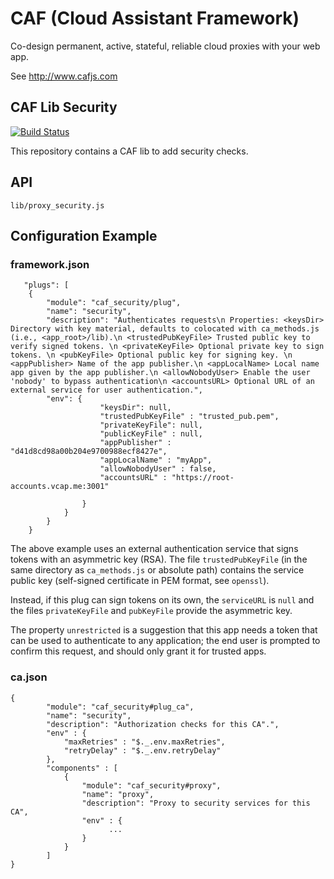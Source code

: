 # CAF (Cloud Assistant Framework)

Co-design permanent, active, stateful, reliable cloud proxies with your web app.

See http://www.cafjs.com 

## CAF Lib Security

[![Build Status](http://ci.cafjs.com/github.com/cafjs/caf_security/status.svg?branch=master)](http://ci.cafjs.com/github.com/cafjs/caf_security)


This repository contains a CAF lib to add security checks.


## API

    lib/proxy_security.js
 
## Configuration Example

### framework.json

       "plugs": [
        {
            "module": "caf_security/plug",
            "name": "security",
            "description": "Authenticates requests\n Properties: <keysDir> Directory with key material, defaults to colocated with ca_methods.js (i.e., <app_root>/lib).\n <trustedPubKeyFile> Trusted public key to verify signed tokens. \n <privateKeyFile> Optional private key to sign tokens. \n <pubKeyFile> Optional public key for signing key. \n <appPublisher> Name of the app publisher.\n <appLocalName> Local name app given by the app publisher.\n <allowNobodyUser> Enable the user 'nobody' to bypass authentication\n <accountsURL> Optional URL of an external service for user authentication.",
            "env": {
                        "keysDir": null,
                        "trustedPubKeyFile" : "trusted_pub.pem",
                        "privateKeyFile": null,
                        "publicKeyFile" : null,
                        "appPublisher" : "d41d8cd98a00b204e9700988ecf8427e",
                        "appLocalName" : "myApp",
                        "allowNobodyUser" : false,
                        "accountsURL" : "https://root-accounts.vcap.me:3001"
                        
                    }
                }
            }
        }
        
        
The above example uses an external authentication service that signs tokens with an asymmetric key (RSA). The file `trustedPubKeyFile` (in the same directory as `ca_methods.js` or absolute path) contains the service public key (self-signed certificate in PEM format, see `openssl`).

Instead, if this plug can sign tokens on its own, the `serviceURL` is `null` and the files `privateKeyFile` and `pubKeyFile` provide the asymmetric key.

The property `unrestricted` is a suggestion that this app needs a token that can be used to authenticate to any application; the end user is prompted to confirm  this request, and should only grant it for trusted apps.
    

### ca.json


    {
            "module": "caf_security#plug_ca",
            "name": "security",
            "description": "Authorization checks for this CA".",
            "env" : {
                "maxRetries" : "$._.env.maxRetries",
                "retryDelay" : "$._.env.retryDelay"
            },
            "components" : [
                {
                    "module": "caf_security#proxy",
                    "name": "proxy",
                    "description": "Proxy to security services for this CA",
                    "env" : {
                          ...
                    }
                }
            ]
    }
    
        
            
 
